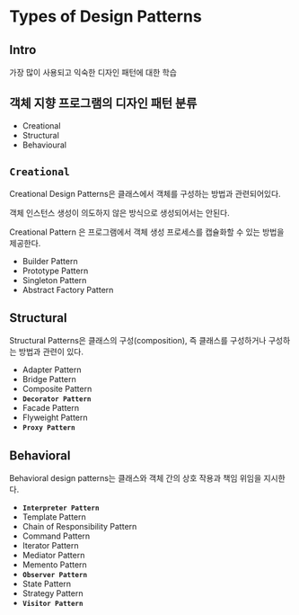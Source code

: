 # Types of Design Patterns

## Intro

가장 많이 사용되고 익숙한 디자인 패턴에 대한 학습

## 객체 지향 프로그램의 디자인 패턴 분류

* Creational
* Structural
* Behavioural

## **`Creational`**

Creational Design Patterns은 클래스에서 객체를 구성하는 방법과 관련되어있다.

객체 인스턴스 생성이 의도하지 않은 방식으로 생성되어서는 안된다.

Creational Pattern 은 프로그램에서 객체 생성 프로세스를 캡슐화할 수 있는 방법을 제공한다.

* Builder Pattern
* Prototype Pattern
* Singleton Pattern
* Abstract Factory Pattern

## Structural

Structural Patterns은 클래스의 구성\(composition\), 즉 클래스를 구성하거나 구성하는 방법과 관련이 있다.

* Adapter Pattern
* Bridge Pattern
* Composite Pattern
* **`Decorator Pattern`**
* Facade Pattern
* Flyweight Pattern
* **`Proxy Pattern`**

## Behavioral

Behavioral design patterns는 클래스와 객체 간의 상호 작용과 책임 위임을 지시한다.

* **`Interpreter Pattern`**
* Template Pattern
* Chain of Responsibility Pattern
* Command Pattern
* Iterator Pattern
* Mediator Pattern
* Memento Pattern
* **`Observer Pattern`**
* State Pattern
* Strategy Pattern
* **`Visitor Pattern`**

